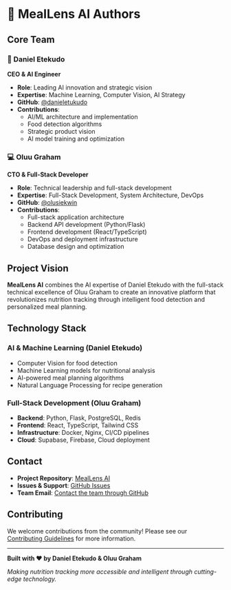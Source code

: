 # 👥 MealLens AI Authors

## Core Team

### 🎯 Daniel Etekudo
**CEO & AI Engineer**
- **Role**: Leading AI innovation and strategic vision
- **Expertise**: Machine Learning, Computer Vision, AI Strategy
- **GitHub**: [@danieletukudo](https://github.com/danieletukudo)
- **Contributions**: 
  - AI/ML architecture and implementation
  - Food detection algorithms
  - Strategic product vision
  - AI model training and optimization

### 💻 Oluu Graham  
**CTO & Full-Stack Developer**
- **Role**: Technical leadership and full-stack development
- **Expertise**: Full-Stack Development, System Architecture, DevOps
- **GitHub**: [@olusiekwin](https://github.com/olusiekwin)
- **Contributions**:
  - Full-stack application architecture
  - Backend API development (Python/Flask)
  - Frontend development (React/TypeScript)
  - DevOps and deployment infrastructure
  - Database design and optimization

## Project Vision

**MealLens AI** combines the AI expertise of Daniel Etekudo with the full-stack technical excellence of Oluu Graham to create an innovative platform that revolutionizes nutrition tracking through intelligent food detection and personalized meal planning.

## Technology Stack

### AI & Machine Learning (Daniel Etekudo)
- Computer Vision for food detection
- Machine Learning models for nutritional analysis
- AI-powered meal planning algorithms
- Natural Language Processing for recipe generation

### Full-Stack Development (Oluu Graham)
- **Backend**: Python, Flask, PostgreSQL, Redis
- **Frontend**: React, TypeScript, Tailwind CSS
- **Infrastructure**: Docker, Nginx, CI/CD pipelines
- **Cloud**: Supabase, Firebase, Cloud deployment

## Contact

- **Project Repository**: [MealLens AI](https://github.com/MealLensAI/MealLens-AI)
- **Issues & Support**: [GitHub Issues](https://github.com/MealLensAI/MealLens-AI/issues)
- **Team Email**: [Contact the team through GitHub](https://github.com/MealLensAI/MealLens-AI)

## Contributing

We welcome contributions from the community! Please see our [Contributing Guidelines](CONTRIBUTING.md) for more information.

---

**Built with ❤️ by Daniel Etekudo & Oluu Graham**

*Making nutrition tracking more accessible and intelligent through cutting-edge technology.*